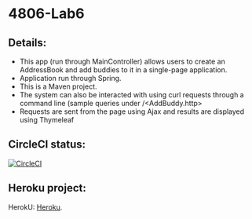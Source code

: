 # 4806-Lab6

## Details:
- This app (run through MainController) allows users to create an AddressBook and add buddies to it in a single-page application.
- Application run through Spring.
- This is a Maven project.
- The system can also be interacted with using curl requests through a command line (sample queries under <HTTP requests>/<AddBuddy.http>
- Requests are sent from the page using Ajax and results are displayed using Thymeleaf

## CircleCI status:
[![CircleCI](https://circleci.com/gh/jonahgaudet/4806-Lab6.svg?style=shield)](https://circleci.com/gh/jonahgaudet/4806-Lab6)

## Heroku project:
HerokU: [Heroku](https://dashboard.heroku.com/apps/sysc4806-lab6-gaudet).
